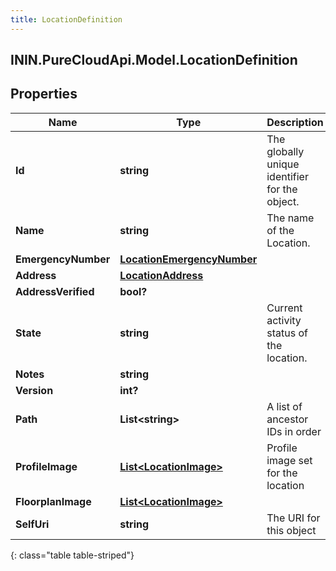 ```yaml
---
title: LocationDefinition
---
```

## ININ.PureCloudApi.Model.LocationDefinition

## Properties

|Name | Type | Description | Notes|
|------------ | ------------- | ------------- | -------------|
| **Id** | **string** | The globally unique identifier for the object. | [optional] |
| **Name** | **string** | The name of the Location. | |
| **EmergencyNumber** | [**LocationEmergencyNumber**](LocationEmergencyNumber.html) |  | [optional] |
| **Address** | [**LocationAddress**](LocationAddress.html) |  | [optional] |
| **AddressVerified** | **bool?** |  | [optional] |
| **State** | **string** | Current activity status of the location. | [optional] |
| **Notes** | **string** |  | [optional] |
| **Version** | **int?** |  | [optional] |
| **Path** | **List&lt;string&gt;** | A list of ancestor IDs in order | [optional] |
| **ProfileImage** | [**List&lt;LocationImage&gt;**](LocationImage.html) | Profile image set for the location | [optional] |
| **FloorplanImage** | [**List&lt;LocationImage&gt;**](LocationImage.html) |  | [optional] |
| **SelfUri** | **string** | The URI for this object | [optional] |
{: class="table table-striped"}


